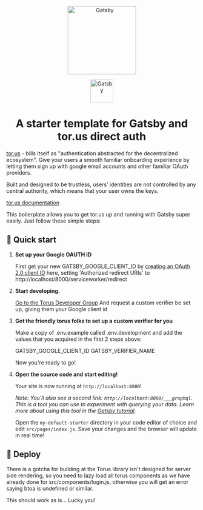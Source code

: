 <p align="center">
  <a href="https://app.tor.us">
   <img alt="Gatsby" src="https://app.tor.us/v1.4.4/img/torus-logo-blue.7d2a4a6b.svg" width="180" />
  </a>
</p>
<p align="center">
  <a href="https://www.gatsbyjs.org">
    <img alt="Gatsby" src="https://www.gatsbyjs.org/monogram.svg" width="60" />
  </a>
</p>
<h1 align="center">
  A starter template for Gatsby and tor.us direct auth
</h1>

[tor.us](https://docs.tor.us/) - bills itself as "authentication abstracted for the decentralized ecosystem". Give your users a smooth familiar onboarding experience by letting them sign up with google email accounts and other familiar OAuth providers.

Built and designed to be trustless, users’ identities are not controlled by any central authority, which means that your user owns the keys.

[tor.us documentation](https://docs.tor.us/)

This boilerplate allows you to get tor.us up and running with Gatsby super easily. Just follow these simple steps:

## 🚀 Quick start

1.  **Set up your Google OAUTH ID**

    First get your new GATSBY_GOOGLE_CLIENT_ID by [creating an OAuth 2.0 client ID](https://console.developers.google.com/apis/credentials) here, setting 'Authorized redirect URIs' to http://localhost/8000/serviceworker/redirect

2.  **Start developing.**

    [Go to the Torus Developer Group](https://t.me/torusdev)
    And request a custom verifier be set up, giving them your Google client id

3.  **Get the friendly torus folks to set up a custom verifier for you**

    Make a copy of .env.example called .env.development and add the values that you acquired in the first 2 steps above:
    
    GATSBY_GOOGLE_CLIENT_ID
    GATSBY_VERIFIER_NAME

    Now you're ready to go!

4.  **Open the source code and start editing!**

    Your site is now running at `http://localhost:8000`!

    _Note: You'll also see a second link: _`http://localhost:8000/___graphql`_. This is a tool you can use to experiment with querying your data. Learn more about using this tool in the [Gatsby tutorial](https://www.gatsbyjs.org/tutorial/part-five/#introducing-graphiql)._

    Open the `my-default-starter` directory in your code editor of choice and edit `src/pages/index.js`. Save your changes and the browser will update in real time!

## 💫 Deploy

There is a gotcha for building at the Torus library isn't designed for server side rendering, so you need to lazy load all torus components as we have already done for src/components/login.js, otherwise you will get an error saying btoa is undefined or similar.

This should work as is... Lucky you!
